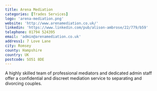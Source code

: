 ```yaml
---
title: Arena Mediation
categories: [Trades Services]
logo: 'arena-mediation.png'
website: 'http://www.arenamediation.co.uk/'
linkedin: 'https://www.linkedin.com/pub/alison-ambrose/22/779/b59'
telephone: 01794 524395
email: 'admin@arenamediation.co.uk'
address1: 7 Love Lane
city: Romsey
county: Hampshire
country: UK
postcode: SO51 8DE
---
```

A highly skilled team of professional mediators and dedicated admin staff offer a confidential and discreet mediation service to separating and divorcing couples.